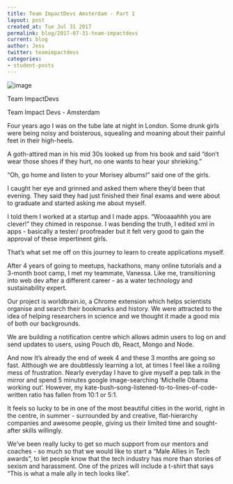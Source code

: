 ```yaml
---
title: Team ImpactDevs Amsterdam - Part 1
layout: post
created_at: Tue Jul 31 2017
permalink: blog/2017-07-31-team-impactdevs
current: blog
author: Jess
twitter: teamimpactdevs
categories:
- student-posts
---
```


![image](../img/blog/2017/2017-07-teamimpactdevs.jpg)
<div class="image-credits">Team ImpactDevs</div>

Team Impact Devs - Amsterdam

Four years ago I was on the tube late at night in London. Some drunk girls were being noisy and boisterous, squealing and moaning about their painful feet in their high-heels. 

A goth-attired man in his mid 30s looked up from his book and said “don’t wear those shoes if they hurt, no one wants to hear your shrieking.”

“Oh, go home and listen to your Morisey albums!” said one of the girls. 

I caught her eye and grinned and asked them where they’d been that evening. They said they had just finished their final exams and were about to graduate and started asking me about myself. 

I told them I worked at a startup and I made apps. “Wooaaahhh you are clever!” they chimed in response. I was bending the truth, I edited xml in apps - basically a tester/ proofreader but it felt very good to gain the approval of these impertinent girls. 

That’s what set me off on this journey to learn to create applications myself. 

After 4 years of going to meetups, hackathons, many online tutorials and a 3-month boot camp, I met my teammate, Vanessa. Like me, transitioning into web dev after a different career - as a water technology and sustainability expert. 

Our project is worldbrain.io, a Chrome extension which helps scientists organise and search their bookmarks and history. We were attracted to the idea of helping researchers in science and we thought it made a good mix of both our backgrounds. 

We are building a notification centre which allows admin users to log on and send updates to users, using Pouch db, React, Mongo and Node. 

And now It’s already the end of week 4 and these 3 months are going so fast. Although we are doubtlessly learning a lot, at times I feel like a roiling mess of frustration. Nearly everyday I have to give myself a pep talk in the mirror and spend 5 minutes google image-searching ‘Michelle Obama working out’. However, my kate-bush-song-listened-to-to-lines-of-code-written ratio has fallen from 10:1 or 5:1. 

It feels so lucky to be in one of the most beautiful cities in the world, right in the centre, in summer - surrounded by and creative, flat-hierarchy companies and awesome people, giving us their limited time and sought-after skills willingly. 

We’ve been really lucky to get so much support from our mentors and coaches - so much so that we would like to start a “Male Allies in Tech awards”, to let people know that the tech industry has more than stories of sexism and harassment. One of the prizes will include a t-shirt that says “This is what a male ally in tech looks like”. 

